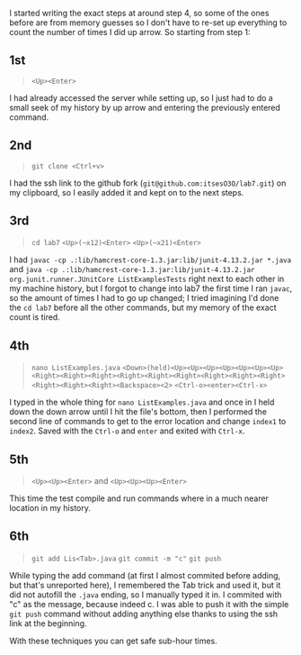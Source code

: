 I started writing the exact steps at around step 4, so some of the ones before are from memory guesses so I don't have to re-set up everything to
count the number of times I did up arrow. So starting from step 1:

## 1st
>`<Up><Enter>`

I had already accessed the server while setting up, so I just had to do a small seek of my history by up arrow and entering the previously
entered command.

## 2nd
>`git clone <Ctrl+v>`

I had the ssh link to the github fork (`git@github.com:itsesO3O/lab7.git`) on my clipboard, so I easily added it and kept on to
the next steps.

## 3rd

>`cd lab7`
>`<Up>(~x12)<Enter>`
>`<Up>(~x21)<Enter>`
>
I had `javac -cp .:lib/hamcrest-core-1.3.jar:lib/junit-4.13.2.jar *.java` and 
`java -cp .:lib/hamcrest-core-1.3.jar:lib/junit-4.13.2.jar org.junit.runner.JUnitCore ListExamplesTests`
right next to each other in my machine history, but I forgot to change into lab7 the first time I ran `javac`, so the amount of times I had to
go up changed; I tried imagining I'd done the `cd lab7` before all the other commands, but my memory of the exact count is tired.

## 4th
>`nano ListExamples.java`
>`<Down>(held)<Up><Up><Up><Up><Up><Up><Up><Right><Right><Right><Right><Right><Right><Right><Right><Right><Right><Right><Right><Backspace><2>`
>`<Ctrl-o><enter><Ctrl-x>`

I typed in the whole thing for `nano ListExamples.java` and once in I held down the down arrow until I hit the file's bottom, then I performed the
second line of commands to get to the error location and change `index1` to `index2`. Saved with the `Ctrl-o` and `enter` and exited with `Ctrl-x`.

## 5th
>`<Up><Up><Enter>` and `<Up><Up><Up><Enter>`

This time the test compile and run commands where in a much nearer location in my history.

## 6th
>`git add Lis<Tab>.java`
>`git commit -m "c"`
>`git push`

While typing the add command (at first I almost commited before adding, but that's unreported here), I remembered the Tab trick and used it, but
it did not autofill the `.java` ending, so I manually typed it in. I commited with "c" as the message, because indeed c. I was able to push it with the simple
`git push` command without adding anything else thanks to using the ssh link at the beginning.

With these techniques you can get safe sub-hour times.
